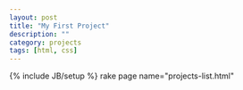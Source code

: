```yaml
---
layout: post
title: "My First Project"
description: ""
category: projects
tags: [html, css]
---
```

{% include JB/setup %}
rake page name="projects-list.html"  
